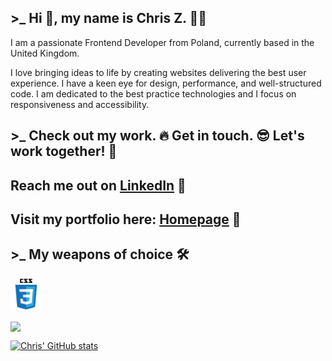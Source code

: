 ## >_ Hi 👋, my name is Chris Z. 👨‍💻

I am a passionate Frontend Developer from Poland, currently based in the United Kingdom.

I love bringing ideas to life by creating websites delivering the best user experience. I have a keen eye for design, performance, and well-structured code. I am dedicated to the best practice technologies and I focus on responsiveness and accessibility.

## >_ Check out my work. 🔥 Get in touch. 😎 Let's work together!  🤝

## **Reach me out on [LinkedIn][1] 🔗**
## **Visit my portfolio here: [Homepage][2] 🔗**

[1]: https://www.linkedin.com/in/chrisZ85/
[2]: hhttps://chris-z.netlify.app/

## >_ My weapons of choice 🛠

<p align="left"> 


 <a href="https://www.w3schools.com/css/" target="_blank"> <img src="https://raw.githubusercontent.com/devicons/devicon/master/icons/css3/css3-original-wordmark.svg" alt="css3" width="50" height="50"/> </a> 

<img align='center' src="https://media.giphy.com/media/qgQUggAC3Pfv687qPC/giphy.gif" width="400">

 
 [![Chris' GitHub stats](https://github-readme-stats.vercel.app/api?username=Chris-Z-85)](https://github.com/anuraghazra/github-readme-stats)
